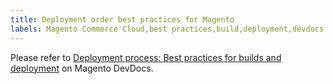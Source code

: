 ```yaml
---
title: Deployment order best practices for Magento
labels: Magento Commerce Cloud,best practices,build,deployment,devdocs
---
```


Please refer to [Deployment process: Best practices for builds and deployment](https://devdocs.magento.com/cloud/reference/discover-deploy.html#best-practices) on Magento DevDocs.